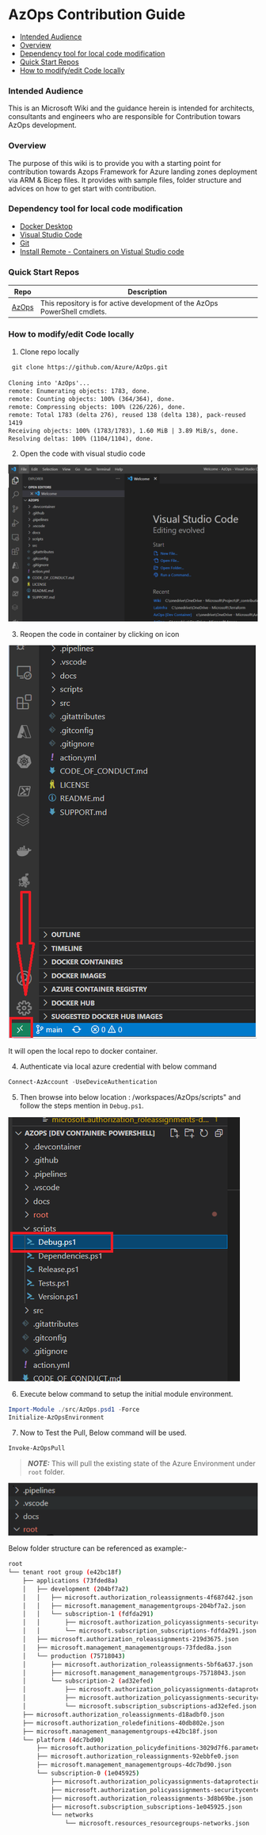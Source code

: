 # AzOps Contribution Guide

- [Intended Audience](#Intended-Audience)
- [Overview](#Overview)
- [Dependency tool for local code modification](#Dependency-tool-for-local-code-modification)
- [Quick Start Repos](#Quick-Start-Repos)
- [How to modify/edit Code locally](#How-to-modifyedit-Code-locally)

### Intended Audience

This is an Microsoft Wiki and the guidance herein is intended for architects, consultants and engineers who are responsible for Contribution towars AzOps development.

### Overview

The purpose of this wiki is to provide you with a starting point for contribution towards Azops Framework for Azure landing zones deployment via ARM & Bicep files. It provides with sample files, folder structure and advices on how to get start with contribution.


### Dependency tool for local code modification

* [Docker Desktop](https://docs.docker.com/desktop/)
* [Visual Studio Code](https://code.visualstudio.com/download)
* [Git](https://git-scm.com/downloads)
* [Install Remote - Containers on Vistual Studio code](https://code.visualstudio.com/docs/remote/containers-tutorial)

### Quick Start Repos

Repo | Description
-|-
[AzOps](https://github.com/Azure/AzOps.git)|This repository is for active development of the AzOps PowerShell cmdlets.

 
### How to modify/edit Code locally

1. Clone repo locally 

```git
 git clone https://github.com/Azure/AzOps.git

Cloning into 'AzOps'...
remote: Enumerating objects: 1783, done.
remote: Counting objects: 100% (364/364), done.
remote: Compressing objects: 100% (226/226), done.
remote: Total 1783 (delta 276), reused 138 (delta 138), pack-reused 1419
Receiving objects: 100% (1783/1783), 1.60 MiB | 3.89 MiB/s, done.
Resolving deltas: 100% (1104/1104), done.

```

2. Open the code with visual studio code

![vs](./Media/Contribution/Open-code-Invs.PNG)

3. Reopen the code in container by clicking on icon

![reopenincontainer](./Media/Contribution/Reopen-In-Container.PNG)

It will open the local repo to docker container.

4. Authenticate  via local azure credential with below command

```powershell
Connect-AzAccount -UseDeviceAuthentication
```

5. Then browse into below location : /workspaces/AzOps/scripts" and follow the steps mention in `Debug.ps1`.

![Debug](./Media/Contribution/Debug.PNG)

6. Execute below command to setup the initial module environment.

```powershell
Import-Module ./src/AzOps.psd1 -Force
Initialize-AzOpsEnvironment
```
7. Now to Test the Pull, Below command will be used. 

```powershell
Invoke-AzOpsPull
```

> **_NOTE:_**  This will pull the existing state of the Azure Environment under `root` folder.

![root](./Media/Contribution/Root.PNG)

Below folder structure can be referenced as example:-

```bash
root
└── tenant root group (e42bc18f)
    ├── applications (73fded8a)
    │   ├── development (204bf7a2)
    │   │   ├── microsoft.authorization_roleassignments-4f687d42.json
    │   │   ├── microsoft.management_managementgroups-204bf7a2.json
    │   │   └── subscription-1 (fdfda291)
    │   │       ├── microsoft.authorization_policyassignments-securitycenterbuiltin.json
    │   │       └── microsoft.subscription_subscriptions-fdfda291.json
    │   ├── microsoft.authorization_roleassignments-219d3675.json
    │   ├── microsoft.management_managementgroups-73fded8a.json
    │   └── production (75718043)
    │       ├── microsoft.authorization_roleassignments-5bf6a637.json
    │       ├── microsoft.management_managementgroups-75718043.json
    │       └── subscription-2 (ad32efed)
    │           ├── microsoft.authorization_policyassignments-dataprotectionsecuritycenter.json
    │           ├── microsoft.authorization_policyassignments-securitycenterbuiltin.json
    │           └── microsoft.subscription_subscriptions-ad32efed.json
    ├── microsoft.authorization_roleassignments-d18adbf0.json
    ├── microsoft.authorization_roledefinitions-40db802e.json
    ├── microsoft.management_managementgroups-e42bc18f.json
    └── platform (4dc7bd90)
        ├── microsoft.authorization_policydefinitions-3029d7f6.parameters.json
        ├── microsoft.authorization_roleassignments-92ebbfe0.json
        ├── microsoft.management_managementgroups-4dc7bd90.json
        └── subscription-0 (1e045925)
            ├── microsoft.authorization_policyassignments-dataprotectionsecuritycenter.json
            ├── microsoft.authorization_policyassignments-securitycenterbuiltin.json
            ├── microsoft.authorization_roleassignments-3d8b69be.json
            ├── microsoft.subscription_subscriptions-1e045925.json
            └── networks
                └── microsoft.resources_resourcegroups-networks.json
```

